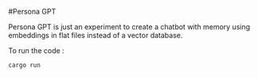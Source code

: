 #Persona GPT

Persona GPT is just an experiment to create a chatbot with memory using embeddings in flat files instead of a vector database.

To run the code :
```
cargo run
```
